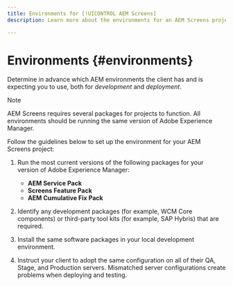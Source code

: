 ```yaml
---
title: Environments for [!UICONTROL AEM Screens]
description: Learn more about the environments for an AEM Screens project.

---
```


# Environments {#environments}

Determine in advance which AEM environments the client has and is expecting you to use, both for *development* and *deployment*.

>[!NOTE]
>
>AEM Screens requires several packages for projects to function. All environments should be running the same version of Adobe Experience Manager.

Follow the guidelines below to set up the environment for your AEM Screens project:

1. Run the most current versions of the following packages for your version of Adobe Experience Manager:

   * **AEM Service Pack**
   * **Screens Feature Pack**
   * **AEM Cumulative Fix Pack**

1. Identify any development packages (for example, WCM Core components) or third-party tool kits (for example, SAP Hybris) that are required.

1. Install the same software packages in your local development environment.

1. Instruct your client to adopt the same configuration on all of their QA, Stage, and Production servers. Mismatched server configurations create problems when deploying and testing.
